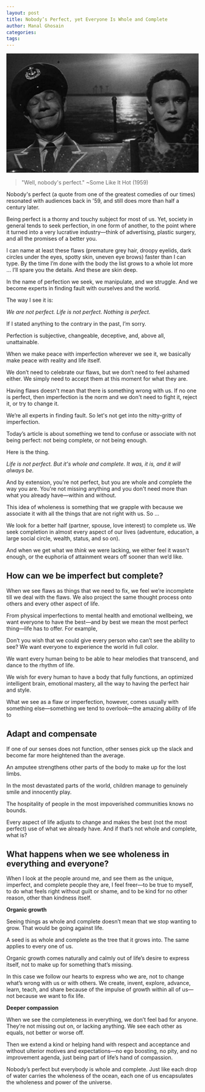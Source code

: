 ```yaml
---
layout: post
title: Nobody’s Perfect, yet Everyone Is Whole and Complete
author: Manal Ghosain
categories:
tags:
---
```


![Some Like It Hot](/images/perfect.jpg)

> "Well, nobody's perfect." ~Some Like It Hot (1959)

Nobody's perfect (a quote from one of the greatest comedies of our times) resonated with audiences back in '59, and still does more than half a century later. 

Being perfect is a thorny and touchy subject for most of us. Yet, society in general tends to seek perfection, in one form of another, to the point where it turned into a very lucrative industry—think of advertising, plastic surgery, and all the promises of a better you. 

I can name at least these flaws (premature grey hair, droopy eyelids, dark circles under the eyes, spotty skin, uneven eye brows) faster than I can type. By the time I’m done with the body the list grows to a whole lot more … I’ll spare you the details. And these are skin deep. 

In the name of perfection we seek, we manipulate, and we struggle. And we become experts in finding fault with ourselves and the world. 

The way I see it is: 

_We are not perfect. Life is not perfect. Nothing is perfect._ 

If I stated anything to the contrary in the past, I’m sorry. 

Perfection is subjective, changeable, deceptive, and, above all, unattainable. 

When we make peace with imperfection wherever we see it, we basically make peace with reality and life itself. 

We don’t need to celebrate our flaws, but we don’t need to feel ashamed either. We simply need to accept them at this moment for what they are. 

Having flaws doesn't mean that there is something wrong with us. If no one is perfect, then imperfection is the norm and we don't need to fight it, reject it, or try to change it. 

We’re all experts in finding fault. So let's not get into the nitty-gritty of imperfection. 

Today’s article is about something we tend to confuse or associate with not being perfect: not being complete, or not being enough. 

Here is the thing. 

_Life is not perfect. But it's whole and complete. It was, it is, and it will always be._ 

And by extension, you're not perfect, but you are whole and complete the way you are. You're not missing anything and you don't need more than what you already have—within and without. 

This idea of wholeness is something that we grapple with because we associate it with all the things that are not right with us. So … 

We look for a better half (partner, spouse, love interest) to complete us. We seek completion in almost every aspect of our lives (adventure, education, a large social circle, wealth, status, and so on). 

And when we get what we _think_ we were lacking, we either feel it wasn't enough, or the euphoria of attainment wears off sooner than we’d like. 

## How can we be imperfect but complete?

When we see flaws as things that we need to fix, we feel we’re incomplete till we deal with the flaws. We also project the same thought process onto others and every other aspect of life. 

From physical imperfections to mental health and emotional wellbeing, we want everyone to have the best—and by best we mean the most perfect thing—life has to offer. For example, 

Don’t you wish that we could give every person who can’t see the ability to see? We want everyone to experience the world in full color. 

We want every human being to be able to hear melodies that transcend, and dance to the rhythm of life. 

We wish for every human to have a body that fully functions, an optimized intelligent brain, emotional mastery, all the way to having the perfect hair and style. 

What we see as a flaw or imperfection, however, comes usually with something else—something we tend to overlook—the amazing ability of life to 

## Adapt and compensate

If one of our senses does not function, other senses pick up the slack and become far more heightened than the average. 

An amputee strengthens other parts of the body to make up for the lost limbs. 

In the most devastated parts of the world, children manage to genuinely smile and innocently play. 

The hospitality of people in the most impoverished communities knows no bounds. 

Every aspect of life adjusts to change and makes the best (not the most perfect) use of what we already have. And if that’s not whole and complete, what is? 

## What happens when we see wholeness in everything and everyone?

When I look at the people around me, and see them as the unique, imperfect, and complete people they are, I feel freer—to be true to myself, to do what feels right without guilt or shame, and to be kind for no other reason, other than kindness itself. 

**Organic growth** 

Seeing things as whole and complete doesn’t mean that we stop wanting to grow. That would be going against life. 

A seed is as whole and complete as the tree that it grows into. The same applies to every one of us.

Organic growth comes naturally and calmly out of life’s desire to express itself, not to make up for something that’s missing. 

In this case we follow our hearts to express who we are, not to change what’s wrong with us or with others. We create, invent, explore, advance, learn, teach, and share because of the impulse of growth within all of us—not because we want to fix life. 

**Deeper compassion** 

When we see the completeness in everything, we don’t feel bad for anyone. They’re not missing out on, or lacking anything. We see each other as equals, not better or worse off. 

Then we extend a kind or helping hand with respect and acceptance and without ulterior motives and expectations—no ego boosting, no pity, and no improvement agenda, just being part of life’s hand of compassion. 

Nobody’s perfect but everybody is whole and complete. Just like each drop of water carries the wholeness of the ocean, each one of us encapsulates the wholeness and power of the universe.